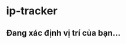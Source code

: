 # ip-tracker
<!DOCTYPE html>
<html>
<head>
  <meta charset="UTF-8">
  <title>Kiểm tra IP và vị trí</title>
</head>
<body>
  <h2>Đang xác định vị trí của bạn...</h2>
  <pre id="output"></pre>

  <script>
    fetch('https://ipapi.co/json/')
      .then(res => res.json())
      .then(data => {
        document.getElementById("output").textContent = JSON.stringify(data, null, 2);
      });
  </script>
</body>
</html>
